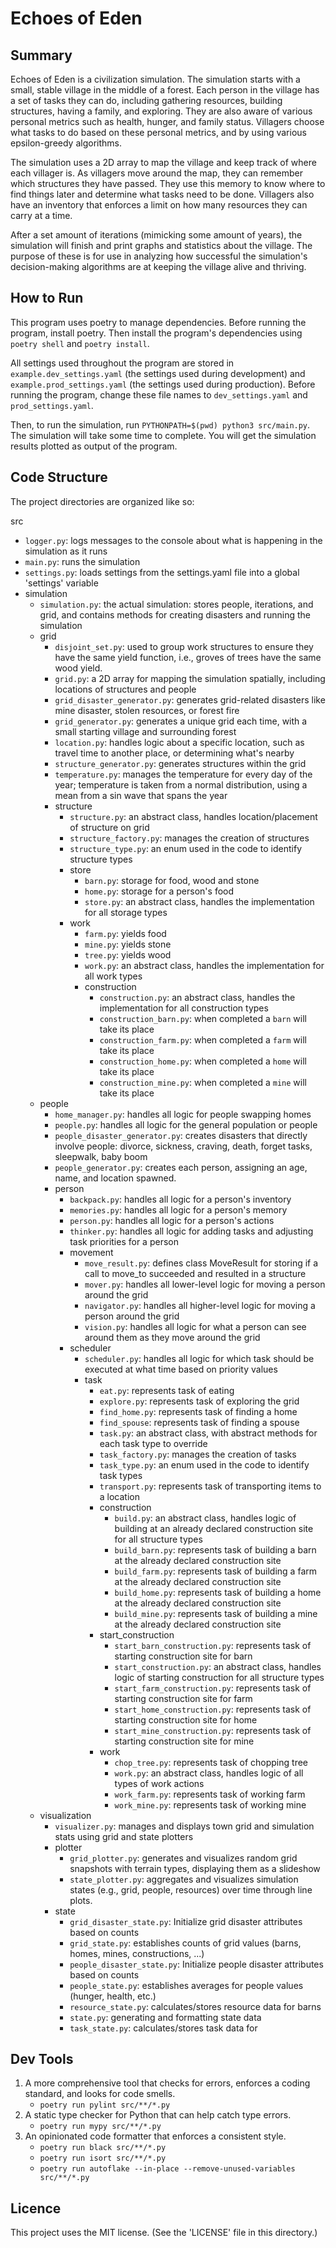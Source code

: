 # Echoes of Eden

## Summary

Echoes of Eden is a civilization simulation. The simulation starts with a small, stable village in the middle of a
forest. Each person in the village has a set of tasks they can do, including gathering resources, building structures, 
having a family, and exploring. They are also aware of various personal metrics such as health, hunger, and family 
status. Villagers choose what tasks to do based on these personal metrics, and by using various epsilon-greedy 
algorithms.

The simulation uses a 2D array to map the village and keep track of where each villager is. As villagers move around the
map, they can remember which structures they have passed. They use this memory to know where to find things later and 
determine what tasks need to be done. Villagers also have an inventory that enforces a limit on how many resources they 
can carry at a time.

After a set amount of iterations (mimicking some amount of years), the simulation will finish and print graphs and 
statistics about the village. The purpose of these is for use in analyzing how successful the simulation's 
decision-making algorithms are at keeping the village alive and thriving.

## How to Run

This program uses poetry to manage dependencies. Before running the program, install poetry. Then install the program's 
dependencies using `poetry shell` and `poetry install`. 

All settings used throughout the program are stored in `example.dev_settings.yaml` (the settings used during 
development) and `example.prod_settings.yaml` (the settings used during production). Before running the program, change 
these file names to `dev_settings.yaml` and `prod_settings.yaml`.

Then, to run the simulation, run `PYTHONPATH=$(pwd) python3 src/main.py`. The simulation will take some time to complete. 
You will get the simulation results plotted as output of the program.

## Code Structure

The project directories are organized like so:

src
* `logger.py`: logs messages to the console about what is happening in the simulation as it runs
* `main.py`: runs the simulation
* `settings.py`: loads settings from the settings.yaml file into a global 'settings' variable
* simulation
  * `simulation.py`: the actual simulation: stores people, iterations, and grid, and contains methods for creating disasters and running the simulation
  * grid
    * `disjoint_set.py`: used to group work structures to ensure they have the same yield function, i.e., groves of trees have the same wood yield.
    * `grid.py`: a 2D array for mapping the simulation spatially, including locations of structures and people
    * `grid_disaster_generator.py`: generates grid-related disasters like mine disaster, stolen resources, or forest fire
    * `grid_generator.py`: generates a unique grid each time, with a small starting village and surrounding forest
    * `location.py`: handles logic about a specific location, such as travel time to another place, or determining what's nearby
    * `structure_generator.py`: generates structures within the grid
    * `temperature.py`: manages the temperature for every day of the year; temperature is taken from a normal distribution, using a mean from a sin wave that spans the year
    * structure
      * `structure.py`: an abstract class, handles location/placement of structure on grid
      * `structure_factory.py`: manages the creation of structures
      * `structure_type.py`: an enum used in the code to identify structure types
      * store
        * `barn.py`: storage for food, wood and stone
        * `home.py`: storage for a person's food
        * `store.py`: an abstract class, handles the implementation for all storage types
      * work
        * `farm.py`: yields food
        * `mine.py`: yields stone
        * `tree.py`: yields wood
        * `work.py`: an abstract class, handles the implementation for all work types
        * construction
          * `construction.py`: an abstract class, handles the implementation for all construction types
          * `construction_barn.py`: when completed a `barn` will take its place
          * `construction_farm.py`: when completed a `farm` will take its place
          * `construction_home.py`: when completed a `home` will take its place
          * `construction_mine.py`: when completed a `mine` will take its place
  * people
    * `home_manager.py`: handles all logic for people swapping homes
    * `people.py`:  handles all logic for the general population or people
    * `people_disaster_generator.py`: creates disasters that directly involve people: divorce, sickness, craving, death, forget tasks, sleepwalk, baby boom
    * `people_generator.py`: creates each person, assigning an age, name, and location spawned.
    * person
      * `backpack.py`: handles all logic for a person's inventory
      * `memories.py`: handles all logic for a person's memory
      * `person.py`: handles all logic for a person's actions
      * `thinker.py`: handles all logic for adding tasks and adjusting task priorities for a person
      * movement
        * `move_result.py`: defines class MoveResult for storing if a call to move_to succeeded and resulted in a structure 
        * `mover.py`: handles all lower-level logic for moving a person around the grid
        * `navigator.py`: handles all higher-level logic for moving a person around the grid
        * `vision.py`: handles all logic for what a person can see around them as they move around the grid
      * scheduler
        * `scheduler.py`: handles all logic for which task should be executed at what time based on priority values
        * task
          * `eat.py`: represents task of eating
          * `explore.py`: represents task of exploring the grid
          * `find_home.py`: represents task of finding a home
          * `find_spouse`: represents task of finding a spouse
          * `task.py`: an abstract class, with abstract methods for each task type to override
          * `task_factory.py`: manages the creation of tasks
          * `task_type.py`: an enum used in the code to identify task types
          * `transport.py`: represents task of transporting items to a location
          * construction
            * `build.py`: an abstract class, handles logic of building at an already declared construction site for all structure types
            * `build_barn.py`: represents task of building a barn at the already declared construction site
            * `build_farm.py`: represents task of building a farm at the already declared construction site
            * `build_home.py`: represents task of building a home at the already declared construction site
            * `build_mine.py`: represents task of building a mine at the already declared construction site
          * start_construction
            * `start_barn_construction.py`: represents task of starting construction site for barn
            * `start_construction.py`: an abstract class, handles logic of starting construction for all structure types
            * `start_farm_construction.py`: represents task of starting construction site for farm
            * `start_home_construction.py`: represents task of starting construction site for home
            * `start_mine_construction.py`: represents task of starting construction site for mine
          * work
            * `chop_tree.py`: represents task of chopping tree
            * `work.py`: an abstract class, handles logic of all types of work actions
            * `work_farm.py`: represents task of working farm 
            * `work_mine.py`: represents task of working mine
  * visualization
    * `visualizer.py`: manages and displays town grid and simulation stats using grid and state plotters
    * plotter
      * `grid_plotter.py`: generates and visualizes random grid snapshots with terrain types, displaying them as a slideshow
      * `state_plotter.py`: aggregates and visualizes simulation states (e.g., grid, people, resources) over time through line plots.
    * state
      * `grid_disaster_state.py`: Initialize grid disaster attributes based on counts
      * `grid_state.py`: establishes counts of grid values (barns, homes, mines, constructions, ...)
      * `people_disaster_state.py`: Initialize people disaster attributes based on counts
      * `people_state.py`: establishes averages for people values (hunger, health, etc.)
      * `resource_state.py`: calculates/stores resource data for barns
      * `state.py`: generating and formatting state data
      * `task_state.py`: calculates/stores task data for 


## Dev Tools

1. A more comprehensive tool that checks for errors, enforces a coding standard, and looks for code smells.
   - `poetry run pylint src/**/*.py`
2. A static type checker for Python that can help catch type errors.
   - `poetry run mypy src/**/*.py`
3. An opinionated code formatter that enforces a consistent style.
   - `poetry run black src/**/*.py`
   - `poetry run isort src/**/*.py`
   - `poetry run autoflake --in-place --remove-unused-variables src/**/*.py`

## Licence

This project uses the MIT license. (See the 'LICENSE' file in this directory.)
